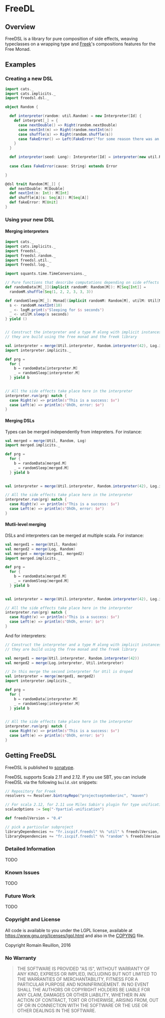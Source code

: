 # FreeDL


## Overview

FreeDSL is a library for pure composition of side effects, weaving typeclasses on a wrapping type and [Freek]()'s compositions features for the Free Monad.

## Examples

### Creating a new DSL

```scala
import cats._
import cats.implicits._
import freedsl.dsl._

object Random {

  def interpreter(random: util.Random) = new Interpreter[Id] {
    def interpret[_] = {
      case nextDouble() => Right(random.nextDouble)
      case nextInt(n) => Right(random.nextInt(n))
      case shuffle(s) => Right(random.shuffle(s))
      case fakeError() => Left(FakeError("for some reason there was an error"))
    }
  }

  def interpreter(seed: Long): Interpreter[Id] = interpreter(new util.Random(seed))
  
  case class FakeError(cause: String) extends Error

}

@dsl trait Random[M[_]] {
  def nextDouble: M[Double]
  def nextInt(n: Int): M[Int]
  def shuffle[A](s: Seq[A]): M[Seq[A]]
  def fakeError: M[Unit]
}
```

### Using your new DSL

#### Merging interpreters

```scala
import cats._
import cats.implicits._
import freedsl._
import freedsl.random._
import freedsl.util._
import freedsl.log._

import squants.time.TimeConversions._

// Pure functions that describe computations depending on side effects
def randomData[M[_]](implicit randomM: Random[M]): M[Seq[Int]] =
  randomM.shuffle(Seq(1, 2, 2, 3, 3, 3))

def randomSleep[M[_]: Monad](implicit randomM: Random[M], utilM: Util[M], logM: Log[M]): M[Unit] = for {
  s <- randomM.nextInt(10)
  _ <- logM.print(s"Sleeping for $s seconds")
  _ <- utilM.sleep(s seconds)
} yield ()


// Construct the interpreter and a type M along with implicit instances of Random[M], Util[M] and Log[M]
// they are build using the free monad and the freek library

val interpreter = merge(Util.interpreter, Random.interpreter(42), Log.interpreter)
import interpreter.implicits._

def prg =
  for {
    b ← randomData[interpreter.M]
    _ ← randomSleep[interpreter.M]
  } yield b
  

// All the side effects take place here in the interpreter
interpreter.run(prg) match {
  case Right(v) => println(s"This is a success: $v")
  case Left(e) => println(s"OhOh, error: $e")
}
```
#### Merging DSLs

Types can be merged independently from intepreters. For instance:

```scala
val merged = merge(Util, Random, Log)
import merged.implicits._

def prg =
  for {
    b ← randomData[merged.M]
    _ ← randomSleep[merged.M]
  } yield b

  
val interpreter = merge(Util.interpreter, Random.interpreter(42), Log.interpreter)

// All the side effects take place here in the interpreter
interpreter.run(prg) match {
  case Right(v) => println(s"This is a success: $v")
  case Left(e) => println(s"OhOh, error: $e")
}
```


#### Mutli-level merging

DSLs and interpreters can be merged at multiple scala. For instance:

```scala
val merged1 = merge(Util, Random)
val merged2 = merge(Log, Random)
val merged = merge(merged1, merged2)
import merged.implicits._

def prg =
  for {
    b ← randomData[merged.M]
    _ ← randomSleep[merged.M]
  } yield b

  
val interpreter = merge(Util.interpreter, Random.interpreter(42), Log.interpreter)

// All the side effects take place here in the interpreter
interpreter.run(prg) match {
  case Right(v) => println(s"This is a success: $v")
  case Left(e) => println(s"OhOh, error: $e")
}
```

And for interpreters:

```scala
// Construct the interpreter and a type M along with implicit instances of Random[M], Util[M] and Log[M]
// they are build using the free monad and the freek library

val merged1 = merge(Util.interpreter, Random.interpreter(42))
val merged2 = merge(Log.interpreter, Util.interpreter)

// In this merge the second interpreter for Util is droped
val interpreter = merge(merged1, merged2)
import interpreter.implicits._

def prg =
  for {
    b ← randomData[interpreter.M]
    _ ← randomSleep[interpreter.M]
  } yield b
  

// All the side effects take place here in the interpreter
interpreter.run(prg) match {
  case Right(v) => println(s"This is a success: $v")
  case Left(e) => println(s"OhOh, error: $e")
}
```

## Getting FreeDSL

FreeDSL is published to [sonatype](https://oss.sonatype.org/).

FreeDSL supports Scala 2.11 and 2.12. If you use SBT, you can
include FreeDSL via the following `build.sbt` snippets:

```scala
// Repository for Freek
resolvers += Resolver.bintrayRepo("projectseptemberinc", "maven")

// For scala 2.12, for 2.11 use Miles Sabin's plugin for type unification.
scalacOptions := Seq("-Ypartial-unification")

def freedslVersion = "0.4"

// pick a particular subproject
libraryDependencies += "fr.iscpif.freedsl" %% "util" % freedslVersion,
libraryDependencies += "fr.iscpif.freedsl" %% "random" % freedslVersion % "test"
```

### Detailed Information

TODO

### Known Issues

TODO

### Future Work

TODO

### Copyright and License

All code is available to you under the LGPL license, available at
https://www.gnu.org/licenses/lgpl.html and also in the
[COPYING](COPYING) file.

Copyright Romain Reuillon, 2016

### No Warranty

> THE SOFTWARE IS PROVIDED "AS IS", WITHOUT WARRANTY OF ANY KIND,
> EXPRESS OR IMPLIED, INCLUDING BUT NOT LIMITED TO THE WARRANTIES OF
> MERCHANTABILITY, FITNESS FOR A PARTICULAR PURPOSE AND
> NONINFRINGEMENT. IN NO EVENT SHALL THE AUTHORS OR COPYRIGHT HOLDERS
> BE LIABLE FOR ANY CLAIM, DAMAGES OR OTHER LIABILITY, WHETHER IN AN
> ACTION OF CONTRACT, TORT OR OTHERWISE, ARISING FROM, OUT OF OR IN
> CONNECTION WITH THE SOFTWARE OR THE USE OR OTHER DEALINGS IN THE
> SOFTWARE.
